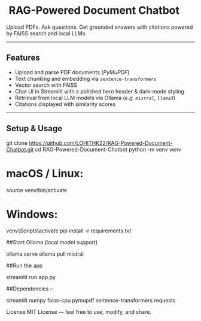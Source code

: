 # ​ RAG-Powered Document Chatbot

Upload PDFs. Ask questions. Get grounded answers with citations powered by FAISS search and local LLMs.

---

##  Features
-  Upload and parse PDF documents (_PyMuPDF_)
-  Text chunking and embedding via `sentence-transformers`
-  Vector search with FAISS
-  Chat UI in Streamlit with a polished hero header & dark-mode styling
-  Retrieval from local LLM models via Ollama (_e.g. `mistral`, `llama3`_)
-  Citations displayed with similarity scores

---

##  Setup & Usage


git clone https://github.com/LOHITHK22/RAG-Powered-Document-Chatbot.git
cd RAG-Powered-Document-Chatbot
python -m venv venv
# macOS / Linux:
source venv/bin/activate
# Windows:
venv\Scripts\activate
pip install -r requirements.txt


##Start Ollama (local model support)

ollama serve
ollama pull mistral

##Run the app

streamlit run app.py

##Dependencies :-

streamlit
numpy
faiss-cpu
pymupdf
sentence-transformers
requests

License
MIT License — feel free to use, modify, and share.